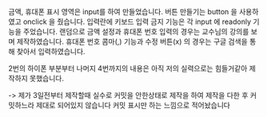 금액, 휴대폰 표시 영역은 input를 하여 만들었습니다.
버튼 만들기는 button 을 사용하였고 onclick 을 줬습니다.
입력란에 키보드 입력 금지 기능은 각 input 에 readonly 기능을 주었습니다.
랜덤으로 금액 설정과 휴대폰 번호 입력의 경우는 교수님의 강의를 보며 제작하였습니다.
휴대폰 번호 콤마(,) 기능과 수정 버튼(x) 의 경우는 구글 검색을 통해 찾아서 입력하였습니다.

2번의 하이폰 부분부터 나머지 4번까지의 내용은 아직 저의 실력으로는 힘들거같아 제작하지 못했습니다.



-> 제가 3일전부터 제작할때 실수로 커밋을 안한상태로 제작을 하여 제작을 다한 후 커밋하느라 제대로 되어있지 않습니다
커밋 표시만 하는 느낌으로 적어놨습니다 
